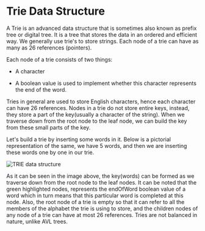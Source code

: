 # Trie Data Structure
A Trie is an advanced data structure that is sometimes also known as prefix tree or digital tree. It is a tree that stores the data in an ordered and efficient way. We generally use trie's to store strings. Each node of a trie can have as many as 26 references (pointers).

Each node of a trie consists of two things:

- A character

- A boolean value is used to implement whether this character represents the end of the word.

Tries in general are used to store English characters, hence each character can have 26 references. Nodes in a trie do not store entire keys, instead, they store a part of the key(usually a character of the string). When we traverse down from the root node to the leaf node, we can build the key from these small parts of the key.

Let's build a trie by inserting some words in it. Below is a pictorial representation of the same, we have 5 words, and then we are inserting these words one by one in our trie.

![TRIE data structure](https://s3.ap-south-1.amazonaws.com/s3.studytonight.com/tutorials/uploads/pictures/1604153921-76844.png)

As it can be seen in the image above, the key(words) can be formed as we traverse down from the root node to the leaf nodes. It can be noted that the green highlighted nodes, represents the endOfWord boolean value of a word which in turn means that this particular word is completed at this node. Also, the root node of a trie is empty so that it can refer to all the members of the alphabet the trie is using to store, and the children nodes of any node of a trie can have at most 26 references. Tries are not balanced in nature, unlike AVL trees.